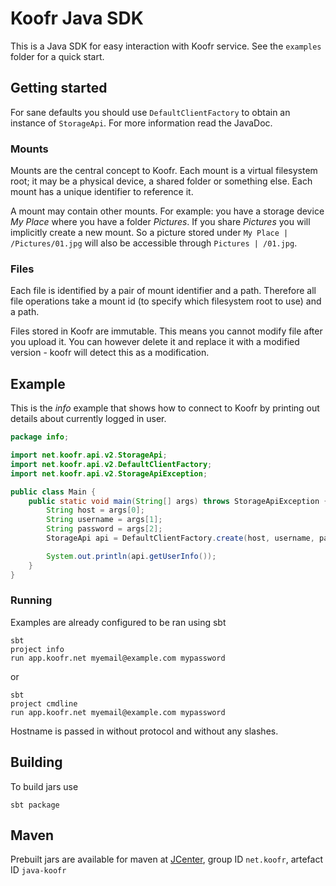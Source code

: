 # Koofr Java SDK

This is a Java SDK for easy interaction with Koofr service. See the `examples` folder for a quick start.

## Getting started

For sane defaults you should use `DefaultClientFactory` to obtain an instance of `StorageApi`. For more information read the JavaDoc.

### Mounts
Mounts are the central concept to Koofr. Each mount is a virtual filesystem root; it may be a physical device, a shared folder or something else. Each mount has a unique identifier to reference it.

A mount may contain other mounts. For example: you have a storage device *My Place* where you have a folder *Pictures*. If you share *Pictures* you will implicitly create a new mount.  So a picture stored under `My Place | /Pictures/01.jpg` will also be accessible through `Pictures | /01.jpg`.

### Files
Each file is identified by a pair of mount identifier and a path. Therefore all file operations take a mount id (to specify which filesystem root to use) and a path.

Files stored in Koofr are immutable. This means you cannot modify file after you upload it. You can however delete it and replace it with a modified version - koofr will detect this as a modification.


## Example
This is the *info* example that shows how to connect to Koofr by printing out details about currently logged in user.  


```java
package info;

import net.koofr.api.v2.StorageApi;
import net.koofr.api.v2.DefaultClientFactory;
import net.koofr.api.v2.StorageApiException;

public class Main {
    public static void main(String[] args) throws StorageApiException {
        String host = args[0];
        String username = args[1];
        String password = args[2];
        StorageApi api = DefaultClientFactory.create(host, username, password);

        System.out.println(api.getUserInfo());
    }
}
```

### Running

Examples are already configured to be ran using sbt

    sbt
    project info
    run app.koofr.net myemail@example.com mypassword

or

    sbt
    project cmdline
    run app.koofr.net myemail@example.com mypassword

Hostname is passed in without protocol and without any slashes.


## Building

To build jars use

    sbt package


## Maven

Prebuilt jars are available for maven at [JCenter](https://bintray.com/koofr/maven/java-koofr/view), group ID `net.koofr`, artefact ID `java-koofr`


